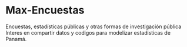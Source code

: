 # Max-Encuestas
Encuestas, estadísticas públicas y otras formas de investigación pública
Interes en compartir datos y codigos para modelizar estadisticas de Panamá.
